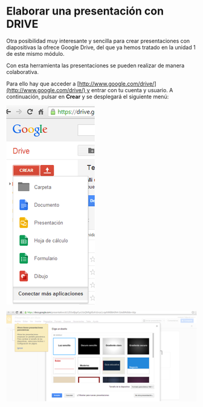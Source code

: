 # Elaborar una presentación con DRIVE

Otra posibilidad muy interesante y sencilla para crear presentaciones con diapositivas la ofrece Google Drive, del que ya hemos tratado en la unidad 1 de este mismo módulo.

Con esta herramienta las presentaciones se pueden realizar de manera colaborativa.

Para ello hay que acceder a [http://www.google.com/drive/](http://www.google.com/drive/) y entrar con tu cuenta y usuario. A continuación, pulsar en **Crear** y se desplegará el siguiente menú:


![Menú desplegable de Google Drive](img/z1.png "Menú desplegable de Google Drive")

![Página inicial de presentación de Google Drive](img/z2.png "Página inicial de presentación de Google Drive")





